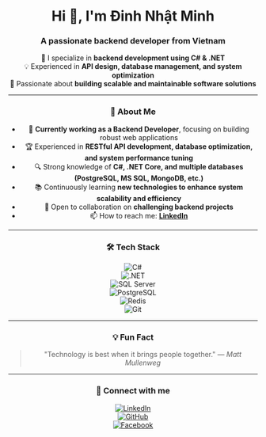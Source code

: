 <div align="center">
  
# Hi 👋, I'm Đinh Nhật Minh  
### A passionate backend developer from Vietnam  

🌟 I specialize in **backend development using C# & .NET**  
💡 Experienced in **API design, database management, and system optimization**  
📌 Passionate about **building scalable and maintainable software solutions**  

---

### 🚀 About Me  
- 🎯 **Currently working as a Backend Developer**, focusing on building robust web applications  
- 🏆 Experienced in **RESTful API development, database optimization, and system performance tuning**  
- 🔍 Strong knowledge of **C#, .NET Core, and multiple databases (PostgreSQL, MS SQL, MongoDB, etc.)**  
- 📚 Continuously learning **new technologies to enhance system scalability and efficiency**  
- 🤝 Open to collaboration on **challenging backend projects**  
- 📫 How to reach me: **[LinkedIn](http://www.linkedin.com/in/mdn-99094327b)**  

---

### 🛠️ Tech Stack  
![C#](https://img.shields.io/badge/-C%23-239120?style=flat&logo=c-sharp&logoColor=white)  
![.NET](https://img.shields.io/badge/-.NET-512BD4?style=flat&logo=dotnet&logoColor=white)  
![SQL Server](https://img.shields.io/badge/-SQL%20Server-CC2927?style=flat&logo=microsoft-sql-server&logoColor=white)  
![PostgreSQL](https://img.shields.io/badge/-PostgreSQL-336791?style=flat&logo=postgresql&logoColor=white)  
![Redis](https://img.shields.io/badge/-Redis-DC382D?style=flat&logo=redis&logoColor=white)  
![Git](https://img.shields.io/badge/-Git-F05032?style=flat&logo=git&logoColor=white)  

---

### 💡 Fun Fact  
> "Technology is best when it brings people together." — *Matt Mullenweg*  

---

### 📩 Connect with me  
[![LinkedIn](https://img.shields.io/badge/-LinkedIn-0077B5?style=flat&logo=linkedin&logoColor=white)](http://www.linkedin.com/in/mdn-99094327b)  
[![GitHub](https://img.shields.io/badge/-GitHub-181717?style=flat&logo=github&logoColor=white)](https://github.com/yourgithubprofile)  
[![Facebook](https://img.shields.io/badge/-Facebook-1877F2?style=flat&logo=facebook&logoColor=white)](https://www.facebook.com/yourfacebook)  

</div>
